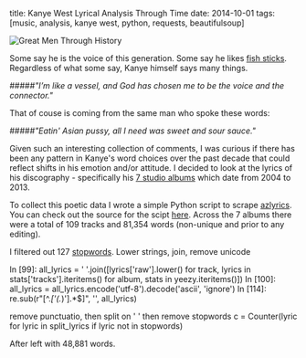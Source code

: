 title: Kanye West Lyrical Analysis Through Time
date: 2014-10-01
tags: [music, analysis, kanye west, python, requests, beautifulsoup]

<div class="markdown-center">
    <img alt="Great Men Through History" src="https://img1.etsystatic.com/000/0/6104496/il_fullxfull.336235413.jpg">
</div>

Some say he is the voice of this generation. Some say he likes [fish sticks](http://en.wikipedia.org/wiki/Fishsticks_(South_Park)). Regardless of what some say, Kanye himself says many things.

#####_"I’m like a vessel, and God has chosen me to be the voice and the connector."_
<div></div>

That of couse is coming from the same man who spoke these words:

#####_"Eatin' Asian pussy, all I need was sweet and sour sauce."_
<div></div>

Given such an interesting collection of comments, I was curious if there has been any pattern in Kanye's word choices over the past decade that could reflect shifts in his emotion and/or attitude. I decided to look at the lyrics of his discography - specifically his [7 studio albums](http://en.wikipedia.org/wiki/Kanye_West_discography#Studio_albums) which date from 2004 to 2013.

To collect this poetic data I wrote a simple Python script to scrape [azlyrics](http://www.azlyrics.com/). You can check out the source for the scipt [here](https://github.com/mschmo/personal-site/blob/master/server/snippets/azlyrics.py). Across the 7 albums there were a total of 109 tracks and 81,354 words (non-unique and prior to any editing).

I filtered out 127 [stopwords](http://en.wikipedia.org/wiki/Stop_words). Lower strings, join, remove unicode

In [99]: all_lyrics = ' '.join([lyrics['raw'].lower() for track, lyrics in stats['tracks'].iteritems() for album, stats in yeezy.iteritems()])
In [100]: all_lyrics = all_lyrics.encode('utf-8').decode('ascii', 'ignore')
In [114]: re.sub(r"\[^.*\['(.*)'\].*$\]", '', all_lyrics)

remove punctuatio, then split on ' '
then remove stopwords
c = Counter(lyric for lyric in split_lyrics if lyric not in stopwords)

After left with 48,881 words.
